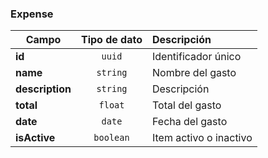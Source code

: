 ### Expense

| Campo             | Tipo de dato  | Descripción               |
| ---------------   | :----------:  | :-----------------------  |
| **id**            |    `uuid`     | Identificador único       |
| **name**          |   `string`    | Nombre del gasto          |
| **description**   |   `string`    | Descripción               |
| **total**         |   `float`     | Total del gasto           |
| **date**          |  `date`       | Fecha del gasto           |
| **isActive**      |  `boolean`    | Item activo o inactivo    |